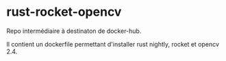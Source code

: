 # rust-rocket-opencv

Repo intermédiaire à destinaton de docker-hub.

Il contient un dockerfile permettant d'installer rust nightly, rocket et opencv 2.4.
